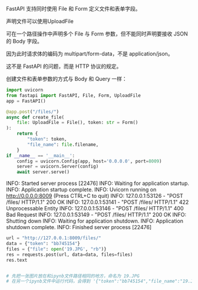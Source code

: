 FastAPI 支持同时使用 File 和 Form 定义文件和表单字段。

声明文件可以使用UploadFile 

可在一个路径操作中声明多个 File 与 Form 参数，但不能同时声明要接收 JSON 的 Body 字段。

因为此时请求体的编码为 multipart/form-data，不是 application/json。

这不是 FastAPI 的问题，而是 HTTP 协议的规定。

创建文件和表单参数的方式与 Body 和 Query 一样：

```python
import uvicorn
from fastapi import FastAPI, File, Form, UploadFile
app = FastAPI()

@app.post("/files/")
async def create_file(
    file: UploadFile = File(), token: str = Form()
):
    return {
        "token": token,
        "file_name": file.filename,
    }
if __name__ == '__main__':
    config = uvicorn.Config(app, host='0.0.0.0', port=8009)
    server = uvicorn.Server(config)
    await server.serve()
```

INFO:     Started server process [22476]
INFO:     Waiting for application startup.
INFO:     Application startup complete.
INFO:     Uvicorn running on http://0.0.0.0:8009 (Press CTRL+C to quit)
INFO:     127.0.0.1:53126 - "POST /files/ HTTP/1.1" 200 OK
INFO:     127.0.0.1:53141 - "POST /files/ HTTP/1.1" 422 Unprocessable Entity
INFO:     127.0.0.1:53146 - "POST /files/ HTTP/1.1" 400 Bad Request
INFO:     127.0.0.1:53149 - "POST /files/ HTTP/1.1" 200 OK
INFO:     Shutting down
INFO:     Waiting for application shutdown.
INFO:     Application shutdown complete.
INFO:     Finished server process [22476]

```python
url = "http://127.0.0.1:8009/files/"
data = {"token": "bb745154"}
files = {"file": open('19.JPG', "rb")}
res = requests.post(url, data=data, files=files)
res.text


# 先把一张图片放在和ipynb文件路径相同的地方，命名为 19.JPG
# 在另一个ipynb文件中运行代码，会得到 '{"token":"bb745154","file_name":"19.JPG"}'
```
